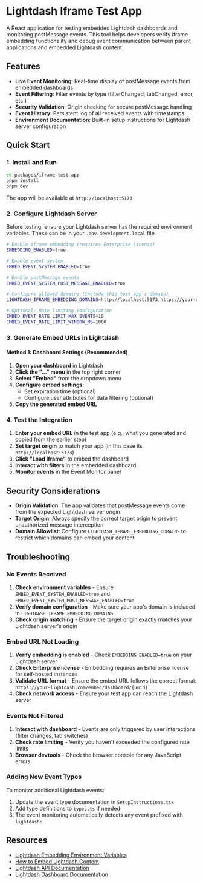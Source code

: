 # Lightdash Iframe Test App

A React application for testing embedded Lightdash dashboards and monitoring postMessage events. This tool helps developers verify iframe embedding functionality and debug event communication between parent applications and embedded Lightdash content.

## Features

- **Live Event Monitoring**: Real-time display of postMessage events from embedded dashboards
- **Event Filtering**: Filter events by type (filterChanged, tabChanged, error, etc.)
- **Security Validation**: Origin checking for secure postMessage handling
- **Event History**: Persistent log of all received events with timestamps
- **Environment Documentation**: Built-in setup instructions for Lightdash server configuration

## Quick Start

### 1. Install and Run

```bash
cd packages/iframe-test-app
pnpm install
pnpm dev
```

The app will be available at `http://localhost:5173`

### 2. Configure Lightdash Server

Before testing, ensure your Lightdash server has the required environment variables. These can be in your `.env.development.local` file.

```bash
# Enable iframe embedding (requires Enterprise license)
EMBEDDING_ENABLED=true

# Enable event system
EMBED_EVENT_SYSTEM_ENABLED=true

# Enable postMessage events
EMBED_EVENT_SYSTEM_POST_MESSAGE_ENABLED=true

# Configure allowed domains (include this test app's domain)
LIGHTDASH_IFRAME_EMBEDDING_DOMAINS=http://localhost:5173,https://your-app-domain.com

# Optional: Rate limiting configuration
EMBED_EVENT_RATE_LIMIT_MAX_EVENTS=10
EMBED_EVENT_RATE_LIMIT_WINDOW_MS=1000
```

### 3. Generate Embed URLs in Lightdash

#### Method 1: Dashboard Settings (Recommended)

1. **Open your dashboard** in Lightdash
2. **Click the "..." menu** in the top right corner
3. **Select "Embed"** from the dropdown menu
4. **Configure embed settings**:
   - Set expiration time (optional)
   - Configure user attributes for data filtering (optional)
5. **Copy the generated embed URL**

### 4. Test the Integration

1. **Enter your embed URL** in the test app (e.g., what you generated and copied from the earlier step)
2. **Set target origin** to match your app (in this case its `http://localhost:5173`)
3. **Click "Load Iframe"** to embed the dashboard
4. **Interact with filters** in the embedded dashboard
5. **Monitor events** in the Event Monitor panel

## Security Considerations

- **Origin Validation**: The app validates that postMessage events come from the expected Lightdash server origin
- **Target Origin**: Always specify the correct target origin to prevent unauthorized message interception
- **Domain Allowlist**: Configure `LIGHTDASH_IFRAME_EMBEDDING_DOMAINS` to restrict which domains can embed your content

## Troubleshooting

### No Events Received

1. **Check environment variables** - Ensure `EMBED_EVENT_SYSTEM_ENABLED=true` and `EMBED_EVENT_SYSTEM_POST_MESSAGE_ENABLED=true`
2. **Verify domain configuration** - Make sure your app's domain is included in `LIGHTDASH_IFRAME_EMBEDDING_DOMAINS`
3. **Check origin matching** - Ensure the target origin exactly matches your Lightdash server's origin

### Embed URL Not Loading

1. **Verify embedding is enabled** - Check `EMBEDDING_ENABLED=true` on your Lightdash server
2. **Check Enterprise license** - Embedding requires an Enterprise license for self-hosted instances
3. **Validate URL format** - Ensure the embed URL follows the correct format: `https://your-lightdash.com/embed/dashboard/{uuid}`
4. **Check network access** - Ensure your test app can reach the Lightdash server

### Events Not Filtered

1. **Interact with dashboard** - Events are only triggered by user interactions (filter changes, tab switches)
2. **Check rate limiting** - Verify you haven't exceeded the configured rate limits
3. **Browser devtools** - Check the browser console for any JavaScript errors

### Adding New Event Types

To monitor additional Lightdash events:

1. Update the event type documentation in `SetupInstructions.tsx`
2. Add type definitions to `types.ts` if needed
3. The event monitoring automatically detects any event prefixed with `lightdash:`

## Resources

- [Lightdash Embedding Environment Variables](https://docs.lightdash.com/self-host/customize-deployment/environment-variables#embedding)
- [How to Embed Lightdash Content](https://docs.lightdash.com/guides/how-to-embed-content#how-to-embed-content)
- [Lightdash API Documentation](https://docs.lightdash.com/references/api)
- [Lightdash Dashboard Documentation](https://docs.lightdash.com/get-started/exploring-data/dashboards)
